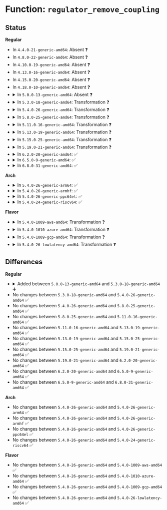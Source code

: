 # Function: <code>regulator_remove_coupling</code>

## Status
<b>Regular</b>
<ul>
<li>
In <code>4.4.0-21-generic-amd64</code>: Absent ❓
</li>
<li>
In <code>4.8.0-22-generic-amd64</code>: Absent ❓
</li>
<li>
In <code>4.10.0-19-generic-amd64</code>: Absent ❓
</li>
<li>
In <code>4.13.0-16-generic-amd64</code>: Absent ❓
</li>
<li>
In <code>4.15.0-20-generic-amd64</code>: Absent ❓
</li>
<li>
In <code>4.18.0-10-generic-amd64</code>: Absent ❓
</li>
<li>
<details>
<summary>In <code>5.0.0-13-generic-amd64</code>: Absent ❓</summary>

```json
{
  "name": "regulator_remove_coupling",
  "collision_type": "Unique Static",
  "inline_type": "Full",
  "funcs": [
    {
      "addr": 18446744071585296192,
      "name": "regulator_remove_coupling",
      "external": false,
      "loc": "drivers/regulator/core.c:4778",
      "file": "drivers/regulator/core.c",
      "inline": "not declared, inlined",
      "caller_inline": [
        "drivers/regulator/core.c:regulator_unregister"
      ],
      "caller_func": []
    }
  ],
  "symbols": []
}
```
</details>
</li>
<li>
<details>
<summary>In <code>5.3.0-18-generic-amd64</code>: Transformation ❓</summary>

```c
void regulator_remove_coupling(struct regulator_dev * rdev)
```

```json
{
  "name": "regulator_remove_coupling",
  "collision_type": "Unique Static",
  "inline_type": "No",
  "funcs": [
    {
      "addr": 0,
      "name": "regulator_remove_coupling",
      "external": false,
      "loc": "drivers/regulator/core.c:4861",
      "file": "drivers/regulator/core.c",
      "inline": "seen, unknown",
      "caller_inline": [],
      "caller_func": [
        "drivers/regulator/core.c:regulator_unregister",
        "drivers/regulator/core.c:regulator_register"
      ]
    }
  ],
  "symbols": [
    {
      "addr": 18446744071585492608,
      "name": "regulator_remove_coupling",
      "section": ".text",
      "bind": "STB_LOCAL",
      "size": 442
    },
    {
      "addr": 18446744071585516874,
      "name": "regulator_remove_coupling.cold",
      "section": ".text",
      "bind": "STB_LOCAL",
      "size": 20
    }
  ]
}
```
</details>
</li>
<li>
<details>
<summary>In <code>5.4.0-26-generic-amd64</code>: Transformation ❓</summary>

```c
void regulator_remove_coupling(struct regulator_dev * rdev)
```

```json
{
  "name": "regulator_remove_coupling",
  "collision_type": "Unique Static",
  "inline_type": "No",
  "funcs": [
    {
      "addr": 0,
      "name": "regulator_remove_coupling",
      "external": false,
      "loc": "drivers/regulator/core.c:4871",
      "file": "drivers/regulator/core.c",
      "inline": "seen, unknown",
      "caller_inline": [],
      "caller_func": [
        "drivers/regulator/core.c:regulator_unregister",
        "drivers/regulator/core.c:regulator_register"
      ]
    }
  ],
  "symbols": [
    {
      "addr": 18446744071585638272,
      "name": "regulator_remove_coupling",
      "section": ".text",
      "bind": "STB_LOCAL",
      "size": 442
    },
    {
      "addr": 18446744071585658500,
      "name": "regulator_remove_coupling.cold",
      "section": ".text",
      "bind": "STB_LOCAL",
      "size": 20
    }
  ]
}
```
</details>
</li>
<li>
<details>
<summary>In <code>5.8.0-25-generic-amd64</code>: Transformation ❓</summary>

```c
void regulator_remove_coupling(struct regulator_dev * rdev)
```

```json
{
  "name": "regulator_remove_coupling",
  "collision_type": "Unique Static",
  "inline_type": "No",
  "funcs": [
    {
      "addr": 0,
      "name": "regulator_remove_coupling",
      "external": false,
      "loc": "drivers/regulator/core.c:4916",
      "file": "drivers/regulator/core.c",
      "inline": "seen, unknown",
      "caller_inline": [],
      "caller_func": [
        "drivers/regulator/core.c:regulator_unregister",
        "drivers/regulator/core.c:regulator_register"
      ]
    }
  ],
  "symbols": [
    {
      "addr": 18446744071586366272,
      "name": "regulator_remove_coupling",
      "section": ".text",
      "bind": "STB_LOCAL",
      "size": 410
    },
    {
      "addr": 18446744071586382699,
      "name": "regulator_remove_coupling.cold",
      "section": ".text",
      "bind": "STB_LOCAL",
      "size": 31
    }
  ]
}
```
</details>
</li>
<li>
<details>
<summary>In <code>5.11.0-16-generic-amd64</code>: Transformation ❓</summary>

```c
void regulator_remove_coupling(struct regulator_dev * rdev)
```

```json
{
  "name": "regulator_remove_coupling",
  "collision_type": "Unique Static",
  "inline_type": "No",
  "funcs": [
    {
      "addr": 0,
      "name": "regulator_remove_coupling",
      "external": false,
      "loc": "drivers/regulator/core.c:5051",
      "file": "drivers/regulator/core.c",
      "inline": "seen, unknown",
      "caller_inline": [],
      "caller_func": [
        "drivers/regulator/core.c:regulator_unregister",
        "drivers/regulator/core.c:regulator_register"
      ]
    }
  ],
  "symbols": [
    {
      "addr": 18446744071586485200,
      "name": "regulator_remove_coupling",
      "section": ".text",
      "bind": "STB_LOCAL",
      "size": 409
    },
    {
      "addr": 18446744071591454869,
      "name": "regulator_remove_coupling.cold",
      "section": ".text",
      "bind": "STB_LOCAL",
      "size": 31
    }
  ]
}
```
</details>
</li>
<li>
<details>
<summary>In <code>5.13.0-19-generic-amd64</code>: Transformation ❓</summary>

```c
void regulator_remove_coupling(struct regulator_dev * rdev)
```

```json
{
  "name": "regulator_remove_coupling",
  "collision_type": "Unique Static",
  "inline_type": "No",
  "funcs": [
    {
      "addr": 0,
      "name": "regulator_remove_coupling",
      "external": false,
      "loc": "drivers/regulator/core.c:5053",
      "file": "drivers/regulator/core.c",
      "inline": "seen, unknown",
      "caller_inline": [],
      "caller_func": [
        "drivers/regulator/core.c:regulator_unregister",
        "drivers/regulator/core.c:regulator_register"
      ]
    }
  ],
  "symbols": [
    {
      "addr": 18446744071586368640,
      "name": "regulator_remove_coupling",
      "section": ".text",
      "bind": "STB_LOCAL",
      "size": 409
    },
    {
      "addr": 18446744071591396662,
      "name": "regulator_remove_coupling.cold",
      "section": ".text",
      "bind": "STB_LOCAL",
      "size": 31
    }
  ]
}
```
</details>
</li>
<li>
<details>
<summary>In <code>5.15.0-25-generic-amd64</code>: Transformation ❓</summary>

```c
void regulator_remove_coupling(struct regulator_dev * rdev)
```

```json
{
  "name": "regulator_remove_coupling",
  "collision_type": "Unique Static",
  "inline_type": "No",
  "funcs": [
    {
      "addr": 0,
      "name": "regulator_remove_coupling",
      "external": false,
      "loc": "drivers/regulator/core.c:5190",
      "file": "drivers/regulator/core.c",
      "inline": "seen, unknown",
      "caller_inline": [],
      "caller_func": [
        "drivers/regulator/core.c:regulator_unregister",
        "drivers/regulator/core.c:regulator_register"
      ]
    }
  ],
  "symbols": [
    {
      "addr": 18446744071586877936,
      "name": "regulator_remove_coupling",
      "section": ".text",
      "bind": "STB_LOCAL",
      "size": 485
    },
    {
      "addr": 18446744071592441360,
      "name": "regulator_remove_coupling.cold",
      "section": ".text",
      "bind": "STB_LOCAL",
      "size": 31
    }
  ]
}
```
</details>
</li>
<li>
<details>
<summary>In <code>5.19.0-21-generic-amd64</code>: Transformation ❓</summary>

```c
void regulator_remove_coupling(struct regulator_dev * rdev)
```

```json
{
  "name": "regulator_remove_coupling",
  "collision_type": "Unique Static",
  "inline_type": "No",
  "funcs": [
    {
      "addr": 0,
      "name": "regulator_remove_coupling",
      "external": false,
      "loc": "drivers/regulator/core.c:5255",
      "file": "drivers/regulator/core.c",
      "inline": "seen, unknown",
      "caller_inline": [],
      "caller_func": [
        "drivers/regulator/core.c:regulator_unregister",
        "drivers/regulator/core.c:regulator_register"
      ]
    }
  ],
  "symbols": [
    {
      "addr": 18446744071588165952,
      "name": "regulator_remove_coupling",
      "section": ".text",
      "bind": "STB_LOCAL",
      "size": 495
    },
    {
      "addr": 18446744071594309609,
      "name": "regulator_remove_coupling.cold",
      "section": ".text",
      "bind": "STB_LOCAL",
      "size": 31
    }
  ]
}
```
</details>
</li>
<li>
<details>
<summary>In <code>6.2.0-20-generic-amd64</code>: ✅</summary>

```c
void regulator_remove_coupling(struct regulator_dev * rdev)
```

```json
{
  "name": "regulator_remove_coupling",
  "collision_type": "Unique Static",
  "inline_type": "No",
  "funcs": [
    {
      "addr": 18446744071589569776,
      "name": "regulator_remove_coupling",
      "external": false,
      "loc": "drivers/regulator/core.c:5296",
      "file": "drivers/regulator/core.c",
      "inline": "seen, unknown",
      "caller_inline": [],
      "caller_func": [
        "drivers/regulator/core.c:regulator_unregister",
        "drivers/regulator/core.c:regulator_register"
      ]
    }
  ],
  "symbols": [
    {
      "addr": 18446744071589569776,
      "name": "regulator_remove_coupling",
      "section": ".text",
      "bind": "STB_LOCAL",
      "size": 547
    }
  ]
}
```
</details>
</li>
<li>
<details>
<summary>In <code>6.5.0-9-generic-amd64</code>: ✅</summary>

```c
void regulator_remove_coupling(struct regulator_dev * rdev)
```

```json
{
  "name": "regulator_remove_coupling",
  "collision_type": "Unique Static",
  "inline_type": "No",
  "funcs": [
    {
      "addr": 18446744071589871360,
      "name": "regulator_remove_coupling",
      "external": false,
      "loc": "drivers/regulator/core.c:5360",
      "file": "drivers/regulator/core.c",
      "inline": "seen, unknown",
      "caller_inline": [],
      "caller_func": [
        "drivers/regulator/core.c:regulator_unregister",
        "drivers/regulator/core.c:regulator_register"
      ]
    }
  ],
  "symbols": [
    {
      "addr": 18446744071589871360,
      "name": "regulator_remove_coupling",
      "section": ".text",
      "bind": "STB_LOCAL",
      "size": 547
    }
  ]
}
```
</details>
</li>
<li>
<details>
<summary>In <code>6.8.0-31-generic-amd64</code>: ✅</summary>

```c
void regulator_remove_coupling(struct regulator_dev * rdev)
```

```json
{
  "name": "regulator_remove_coupling",
  "collision_type": "Unique Static",
  "inline_type": "No",
  "funcs": [
    {
      "addr": 18446744071590209200,
      "name": "regulator_remove_coupling",
      "external": false,
      "loc": "drivers/regulator/core.c:5419",
      "file": "drivers/regulator/core.c",
      "inline": "seen, unknown",
      "caller_inline": [],
      "caller_func": [
        "drivers/regulator/core.c:regulator_unregister",
        "drivers/regulator/core.c:regulator_register"
      ]
    }
  ],
  "symbols": [
    {
      "addr": 18446744071590209200,
      "name": "regulator_remove_coupling",
      "section": ".text",
      "bind": "STB_LOCAL",
      "size": 547
    }
  ]
}
```
</details>
</li>
</ul>
<b>Arch</b>
<ul>
<li>
<details>
<summary>In <code>5.4.0-26-generic-arm64</code>: ✅</summary>

```c
void regulator_remove_coupling(struct regulator_dev * rdev)
```

```json
{
  "name": "regulator_remove_coupling",
  "collision_type": "Unique Static",
  "inline_type": "No",
  "funcs": [
    {
      "addr": 18446603336498293552,
      "name": "regulator_remove_coupling",
      "external": false,
      "loc": "drivers/regulator/core.c:4871",
      "file": "drivers/regulator/core.c",
      "inline": "seen, unknown",
      "caller_inline": [],
      "caller_func": [
        "drivers/regulator/core.c:regulator_unregister",
        "drivers/regulator/core.c:regulator_register"
      ]
    }
  ],
  "symbols": [
    {
      "addr": 18446603336498293552,
      "name": "regulator_remove_coupling",
      "section": ".text",
      "bind": "STB_LOCAL",
      "size": 476
    }
  ]
}
```
</details>
</li>
<li>
<details>
<summary>In <code>5.4.0-26-generic-armhf</code>: ✅</summary>

```c
void regulator_remove_coupling(struct regulator_dev * rdev)
```

```json
{
  "name": "regulator_remove_coupling",
  "collision_type": "Unique Static",
  "inline_type": "No",
  "funcs": [
    {
      "addr": 3230979808,
      "name": "regulator_remove_coupling",
      "external": false,
      "loc": "drivers/regulator/core.c:4871",
      "file": "drivers/regulator/core.c",
      "inline": "seen, unknown",
      "caller_inline": [],
      "caller_func": [
        "drivers/regulator/core.c:regulator_unregister",
        "drivers/regulator/core.c:regulator_register"
      ]
    }
  ],
  "symbols": [
    {
      "addr": 3230979808,
      "name": "regulator_remove_coupling",
      "section": ".text",
      "bind": "STB_LOCAL",
      "size": 508
    }
  ]
}
```
</details>
</li>
<li>
<details>
<summary>In <code>5.4.0-26-generic-ppc64el</code>: ✅</summary>

```c
void regulator_remove_coupling(struct regulator_dev * rdev)
```

```json
{
  "name": "regulator_remove_coupling",
  "collision_type": "Unique Static",
  "inline_type": "No",
  "funcs": [
    {
      "addr": 13835058055291464848,
      "name": "regulator_remove_coupling",
      "external": false,
      "loc": "drivers/regulator/core.c:4871",
      "file": "drivers/regulator/core.c",
      "inline": "seen, unknown",
      "caller_inline": [],
      "caller_func": [
        "drivers/regulator/core.c:regulator_unregister",
        "drivers/regulator/core.c:regulator_register"
      ]
    }
  ],
  "symbols": [
    {
      "addr": 13835058055291464848,
      "name": "regulator_remove_coupling",
      "section": ".text",
      "bind": "STB_LOCAL",
      "size": 684
    }
  ]
}
```
</details>
</li>
<li>
<details>
<summary>In <code>5.4.0-24-generic-riscv64</code>: ✅</summary>

```c
void regulator_remove_coupling(struct regulator_dev * rdev)
```

```json
{
  "name": "regulator_remove_coupling",
  "collision_type": "Unique Static",
  "inline_type": "No",
  "funcs": [
    {
      "addr": 18446743936275991798,
      "name": "regulator_remove_coupling",
      "external": false,
      "loc": "drivers/regulator/core.c:4871",
      "file": "drivers/regulator/core.c",
      "inline": "seen, unknown",
      "caller_inline": [],
      "caller_func": [
        "drivers/regulator/core.c:regulator_unregister",
        "drivers/regulator/core.c:regulator_register"
      ]
    }
  ],
  "symbols": [
    {
      "addr": 18446743936275991798,
      "name": "regulator_remove_coupling",
      "section": ".text",
      "bind": "STB_LOCAL",
      "size": 388
    }
  ]
}
```
</details>
</li>
</ul>
<b>Flavor</b>
<ul>
<li>
<details>
<summary>In <code>5.4.0-1009-aws-amd64</code>: Transformation ❓</summary>

```c
void regulator_remove_coupling(struct regulator_dev * rdev)
```

```json
{
  "name": "regulator_remove_coupling",
  "collision_type": "Unique Static",
  "inline_type": "No",
  "funcs": [
    {
      "addr": 0,
      "name": "regulator_remove_coupling",
      "external": false,
      "loc": "drivers/regulator/core.c:4871",
      "file": "drivers/regulator/core.c",
      "inline": "seen, unknown",
      "caller_inline": [],
      "caller_func": [
        "drivers/regulator/core.c:regulator_unregister",
        "drivers/regulator/core.c:regulator_register"
      ]
    }
  ],
  "symbols": [
    {
      "addr": 18446744071585399424,
      "name": "regulator_remove_coupling",
      "section": ".text",
      "bind": "STB_LOCAL",
      "size": 442
    },
    {
      "addr": 18446744071585419421,
      "name": "regulator_remove_coupling.cold",
      "section": ".text",
      "bind": "STB_LOCAL",
      "size": 20
    }
  ]
}
```
</details>
</li>
<li>
<details>
<summary>In <code>5.4.0-1010-azure-amd64</code>: Transformation ❓</summary>

```c
void regulator_remove_coupling(struct regulator_dev * rdev)
```

```json
{
  "name": "regulator_remove_coupling",
  "collision_type": "Unique Static",
  "inline_type": "No",
  "funcs": [
    {
      "addr": 0,
      "name": "regulator_remove_coupling",
      "external": false,
      "loc": "drivers/regulator/core.c:4871",
      "file": "drivers/regulator/core.c",
      "inline": "seen, unknown",
      "caller_inline": [],
      "caller_func": [
        "drivers/regulator/core.c:regulator_unregister",
        "drivers/regulator/core.c:regulator_register"
      ]
    }
  ],
  "symbols": [
    {
      "addr": 18446744071585269344,
      "name": "regulator_remove_coupling",
      "section": ".text",
      "bind": "STB_LOCAL",
      "size": 442
    },
    {
      "addr": 18446744071585289572,
      "name": "regulator_remove_coupling.cold",
      "section": ".text",
      "bind": "STB_LOCAL",
      "size": 20
    }
  ]
}
```
</details>
</li>
<li>
<details>
<summary>In <code>5.4.0-1009-gcp-amd64</code>: Transformation ❓</summary>

```c
void regulator_remove_coupling(struct regulator_dev * rdev)
```

```json
{
  "name": "regulator_remove_coupling",
  "collision_type": "Unique Static",
  "inline_type": "No",
  "funcs": [
    {
      "addr": 0,
      "name": "regulator_remove_coupling",
      "external": false,
      "loc": "drivers/regulator/core.c:4871",
      "file": "drivers/regulator/core.c",
      "inline": "seen, unknown",
      "caller_inline": [],
      "caller_func": [
        "drivers/regulator/core.c:regulator_unregister",
        "drivers/regulator/core.c:regulator_register"
      ]
    }
  ],
  "symbols": [
    {
      "addr": 18446744071585588672,
      "name": "regulator_remove_coupling",
      "section": ".text",
      "bind": "STB_LOCAL",
      "size": 442
    },
    {
      "addr": 18446744071585608900,
      "name": "regulator_remove_coupling.cold",
      "section": ".text",
      "bind": "STB_LOCAL",
      "size": 20
    }
  ]
}
```
</details>
</li>
<li>
<details>
<summary>In <code>5.4.0-26-lowlatency-amd64</code>: Transformation ❓</summary>

```c
void regulator_remove_coupling(struct regulator_dev * rdev)
```

```json
{
  "name": "regulator_remove_coupling",
  "collision_type": "Unique Static",
  "inline_type": "No",
  "funcs": [
    {
      "addr": 0,
      "name": "regulator_remove_coupling",
      "external": false,
      "loc": "drivers/regulator/core.c:4871",
      "file": "drivers/regulator/core.c",
      "inline": "seen, unknown",
      "caller_inline": [],
      "caller_func": [
        "drivers/regulator/core.c:regulator_unregister",
        "drivers/regulator/core.c:regulator_register"
      ]
    }
  ],
  "symbols": [
    {
      "addr": 18446744071585696800,
      "name": "regulator_remove_coupling",
      "section": ".text",
      "bind": "STB_LOCAL",
      "size": 442
    },
    {
      "addr": 18446744071585717028,
      "name": "regulator_remove_coupling.cold",
      "section": ".text",
      "bind": "STB_LOCAL",
      "size": 20
    }
  ]
}
```
</details>
</li>
</ul>

## Differences
<b>Regular</b>
<ul>
<li>
<details>
<summary>Added between <code>5.0.0-13-generic-amd64</code> and <code>5.3.0-18-generic-amd64</code> ➕</summary>

```c
void regulator_remove_coupling(struct regulator_dev * rdev)
```
</details>
</li>
<li>
No changes between <code>5.3.0-18-generic-amd64</code> and <code>5.4.0-26-generic-amd64</code> ✅
</li>
<li>
No changes between <code>5.4.0-26-generic-amd64</code> and <code>5.8.0-25-generic-amd64</code> ✅
</li>
<li>
No changes between <code>5.8.0-25-generic-amd64</code> and <code>5.11.0-16-generic-amd64</code> ✅
</li>
<li>
No changes between <code>5.11.0-16-generic-amd64</code> and <code>5.13.0-19-generic-amd64</code> ✅
</li>
<li>
No changes between <code>5.13.0-19-generic-amd64</code> and <code>5.15.0-25-generic-amd64</code> ✅
</li>
<li>
No changes between <code>5.15.0-25-generic-amd64</code> and <code>5.19.0-21-generic-amd64</code> ✅
</li>
<li>
No changes between <code>5.19.0-21-generic-amd64</code> and <code>6.2.0-20-generic-amd64</code> ✅
</li>
<li>
No changes between <code>6.2.0-20-generic-amd64</code> and <code>6.5.0-9-generic-amd64</code> ✅
</li>
<li>
No changes between <code>6.5.0-9-generic-amd64</code> and <code>6.8.0-31-generic-amd64</code> ✅
</li>
</ul>
<b>Arch</b>
<ul>
<li>
No changes between <code>5.4.0-26-generic-amd64</code> and <code>5.4.0-26-generic-arm64</code> ✅
</li>
<li>
No changes between <code>5.4.0-26-generic-amd64</code> and <code>5.4.0-26-generic-armhf</code> ✅
</li>
<li>
No changes between <code>5.4.0-26-generic-amd64</code> and <code>5.4.0-26-generic-ppc64el</code> ✅
</li>
<li>
No changes between <code>5.4.0-26-generic-amd64</code> and <code>5.4.0-24-generic-riscv64</code> ✅
</li>
</ul>
<b>Flavor</b>
<ul>
<li>
No changes between <code>5.4.0-26-generic-amd64</code> and <code>5.4.0-1009-aws-amd64</code> ✅
</li>
<li>
No changes between <code>5.4.0-26-generic-amd64</code> and <code>5.4.0-1010-azure-amd64</code> ✅
</li>
<li>
No changes between <code>5.4.0-26-generic-amd64</code> and <code>5.4.0-1009-gcp-amd64</code> ✅
</li>
<li>
No changes between <code>5.4.0-26-generic-amd64</code> and <code>5.4.0-26-lowlatency-amd64</code> ✅
</li>
</ul>
